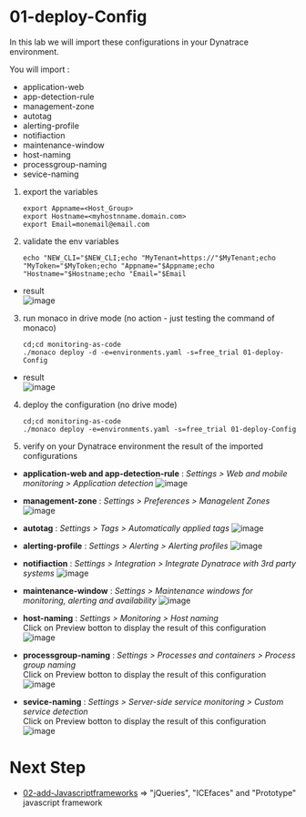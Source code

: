 # 01-deploy-Config

In this lab we will import these configurations in your Dynatrace environment.  

You will import :  
- application-web 
- app-detection-rule 
- management-zone
- autotag
- alerting-profile 
- notifiaction
- maintenance-window
- host-naming
- processgroup-naming
- sevice-naming

1) export the variables  

       export Appname=<Host_Group>
       export Hostname=<myhostnname.domain.com>
       export Email=monemail@email.com
  
2) validate the env variables 

       echo "NEW_CLI="$NEW_CLI;echo "MyTenant=https://"$MyTenant;echo "MyToken="$MyToken;echo "Appname="$Appname;echo "Hostname="$Hostname;echo "Email="$Email 

- result  
![image](https://user-images.githubusercontent.com/40337213/116620595-542b6d80-a942-11eb-8c44-909b151c5500.png)
      
      
3) run monaco in drive mode (no action - just testing the command of monaco)  

       cd;cd monitoring-as-code
       ./monaco deploy -d -e=environments.yaml -s=free_trial 01-deploy-Config

- result  
![image](https://user-images.githubusercontent.com/40337213/115118727-ef1c6300-9fa4-11eb-8ba4-55bee76a8c1d.png)

4) deploy the configuration (no drive mode)  

       cd;cd monitoring-as-code
       ./monaco deploy -e=environments.yaml -s=free_trial 01-deploy-Config
       
5) verify on your Dynatrace environment the result of the imported configurations  
 
- **application-web and app-detection-rule** : _Settings > Web and mobile monitoring > Application detection_ 
![image](https://user-images.githubusercontent.com/40337213/116122980-b6763b00-a6c2-11eb-93f3-dde596728237.png)

- **management-zone** : _Settings > Preferences > Managelent Zones_ 
![image](https://user-images.githubusercontent.com/40337213/115960930-6c4f5700-a514-11eb-9b6d-952b86a17730.png)

- **autotag** : _Settings > Tags > Automatically applied tags_
![image](https://user-images.githubusercontent.com/40337213/115961025-e2ec5480-a514-11eb-9e7d-667f54ebf7a3.png)

- **alerting-profile** : _Settings > Alerting > Alerting profiles_
![image](https://user-images.githubusercontent.com/40337213/115961162-7c1b6b00-a515-11eb-9df8-69bec4a2c8ad.png)

- **notifiaction** : _Settings > Integration > Integrate Dynatrace with 3rd party systems_
![image](https://user-images.githubusercontent.com/40337213/115961294-1b406280-a516-11eb-83ec-689b7ccd90ee.png)

- **maintenance-window** : _Settings > Maintenance windows for monitoring, alerting and availability_
![image](https://user-images.githubusercontent.com/40337213/115961411-7a9e7280-a516-11eb-99eb-58d258e7a9f6.png)

- **host-naming** : _Settings > Monitoring > Host naming_  
 Click on Preview botton to display the result of this configuration 
![image](https://user-images.githubusercontent.com/40337213/116593772-c0e24000-a921-11eb-849b-849ee7050113.png)

- **processgroup-naming** : _Settings > Processes and containers > Process group naming_  
Click on Preview botton to display the result of this configuration 
![image](https://user-images.githubusercontent.com/40337213/116593829-d0618900-a921-11eb-951d-bbf3de4bcca1.png)

- **sevice-naming** : _Settings > Server-side service monitoring > Custom service detection_  
Click on Preview botton to display the result of this configuration 
![image](https://user-images.githubusercontent.com/40337213/116593961-fab34680-a921-11eb-896b-38852940446e.png)

       
# Next Step
- [02-add-Javascriptframeworks](https://github.com/JLLormeau/monitoring-as-code/tree/main/02-add-Javascriptframeworks) => "jQueries", "ICEfaces" and "Prototype" javascript framework
